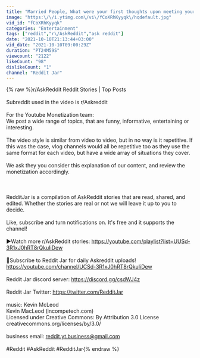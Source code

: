 ```yaml
---
title: "Married People, What were your first thoughts upon meeting your future spouse? r\/AskReddit"
image: "https:\/\/i.ytimg.com\/vi\/fCoXRhKyyqk\/hqdefault.jpg"
vid_id: "fCoXRhKyyqk"
categories: "Entertainment"
tags: ["reddit","r\/AskReddit","ask reddit"]
date: "2021-10-10T21:13:44+03:00"
vid_date: "2021-10-10T09:00:29Z"
duration: "PT24M59S"
viewcount: "2122"
likeCount: "98"
dislikeCount: "1"
channel: "Reddit Jar"
---
```

{% raw %}r/AskReddit Reddit Stories  | Top Posts<br /><br />Subreddit used in the video is r/Askreddit<br /><br />For the Youtube Monetization team:<br />We post a wide range of topics, that are funny, informative, entertaining or interesting. <br /><br />The video style is similar from video to video, but in no way is it repetitive. If this was the case, vlog channels would all be repetitive too as they use the same format for each video, but have a wide array of situations they cover.<br /><br />We ask they you consider this explanation of our content, and review the monetization accordingly.<br /><br /><br /><br />RedditJar is a compilation of AskReddit stories that are read, shared, and edited. Whether the stories are real or not we will leave it up to you to decide. <br /><br />Like, subscribe and turn notifications on. It's free and it supports the channel! <br /><br />▶️Watch more r/AskReddit stories: <a rel="nofollow" target="blank" href="https://youtube.com/playlist?list=UUSd-3R1xJ0hRT8rQkuIiDew">https://youtube.com/playlist?list=UUSd-3R1xJ0hRT8rQkuIiDew</a><br /><br />🔔Subscribe to Reddit Jar for daily Askreddit uploads! <a rel="nofollow" target="blank" href="https://youtube.com/channel/UCSd-3R1xJ0hRT8rQkuIiDew">https://youtube.com/channel/UCSd-3R1xJ0hRT8rQkuIiDew</a><br /><br />Reddit Jar discord server: <a rel="nofollow" target="blank" href="https://discord.gg/csdWJ4z">https://discord.gg/csdWJ4z</a><br /><br />Reddit Jar Twitter: <a rel="nofollow" target="blank" href="https://twitter.com/RedditJar">https://twitter.com/RedditJar</a><br /><br />music: Kevin McLeod <br />Kevin MacLeod (incompetech.com)<br />Licensed under Creative Commons: By Attribution 3.0 License<br />creativecommons.org/licenses/by/3.0/<br /><br />business email: reddit.yt.business@gmail.com<br /><br />#Reddit #AskReddit #RedditJar{% endraw %}

